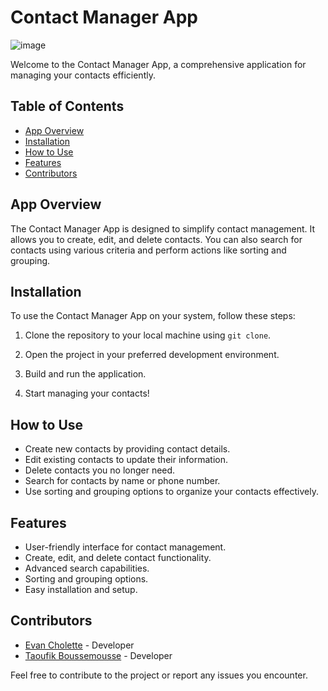 # Contact Manager App

![image](https://github.com/EchoCodeInk/Contact_Management_App/assets/143127630/55e58306-b81a-429e-9e43-2c51a99a9716)

Welcome to the Contact Manager App, a comprehensive application for managing your contacts efficiently.

## Table of Contents
- [App Overview](#app-overview)
- [Installation](#installation)
- [How to Use](#how-to-use)
- [Features](#features)
- [Contributors](#contributors)

## App Overview

The Contact Manager App is designed to simplify contact management. It allows you to create, edit, and delete contacts. You can also search for contacts using various criteria and perform actions like sorting and grouping.

## Installation

To use the Contact Manager App on your system, follow these steps:

1. Clone the repository to your local machine using `git clone`.

2. Open the project in your preferred development environment.

3. Build and run the application.

4. Start managing your contacts!

## How to Use

- Create new contacts by providing contact details.
- Edit existing contacts to update their information.
- Delete contacts you no longer need.
- Search for contacts by name or phone number.
- Use sorting and grouping options to organize your contacts effectively.

## Features

- User-friendly interface for contact management.
- Create, edit, and delete contact functionality.
- Advanced search capabilities.
- Sorting and grouping options.
- Easy installation and setup.

## Contributors

- [Evan Cholette](https://github.com/EchoCodeInk) - Developer
- [Taoufik Boussemousse](https://github.com/collaboratorusername) - Developer

Feel free to contribute to the project or report any issues you encounter.

